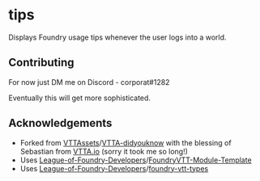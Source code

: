 # tips

Displays Foundry usage tips whenever the user logs into a world.

## Contributing

For now just DM me on Discord - corporat#1282

Eventually this will get more sophisticated.

## Acknowledgements

* Forked from [VTTAssets][1]/[VTTA-didyouknow][2] with the blessing of Sebastian from [VTTA.io][3] (sorry it took me so long!)
* Uses [League-of-Foundry-Developers][4]/[FoundryVTT-Module-Template][5]
* Uses [League-of-Foundry-Developers][4]/[foundry-vtt-types][6]

[1]: https://github.com/VTTAssets
[2]: https://github.com/VTTAssets/vtta-didyouknow
[3]: https://vtta.io
[4]: https://github.com/League-of-Foundry-Developers
[5]: https://github.com/League-of-Foundry-Developers/FoundryVTT-Module-Template
[6]: https://github.com/League-of-Foundry-Developers/foundry-vtt-types